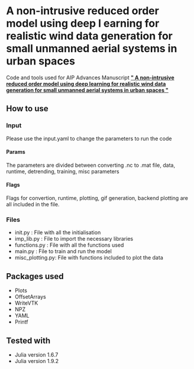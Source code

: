 # A non-intrusive reduced order model using deep l    earning for realistic wind data generation for small unmanned aerial systems in urban spaces


Code and tools used for AIP Advances Manuscript [**" A non-intrusive reduced order model using deep learning for realistic wind data generation for small unmanned aerial systems in urban spaces "**](https://doi.org/10.1063/5.0098835)


## How to use
### Input
Please use the input.yaml to change the parameters to run the code

#### Params
The parameters are divided between converting .nc to .mat file, data, runtime, detrending, training, misc parameters

#### Flags
Flags for convertion, runtime, plotting, gif generation, backend plotting are all included in the file.

### Files
* init.py         : File with all the initialisation  
* imp_lib.py      : File to import the necessary libraries 
* functions.py    : File with all the functions used
* main.py         : File to train and run the model
* misc_plotting.py: File with functions included to plot the data



## Packages used
* Plots
* OffsetArrays
* WriteVTK
* NPZ
* YAML
* Printf

## Tested with 
* Julia version 1.6.7 
* Julia version 1.9.2
